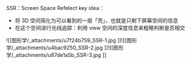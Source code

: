 SSR：Screen Space Refelect
key idea：

- 将 3D 空间简化为可以看到的一层「壳」，也就是只剩下屏幕空间的信息
- 在这个空间进行光线追踪：利用 view 空间的深度信息来粗略判断是否相交

![[图形学/_attachments/u7f24b759_SSR-1.jpg ]]![[图形学/_attachments/u4bac9250_SSR-2.jpg ]]![[图形学/_attachments/u87de1a5b_SSR-3.jpg ]]
